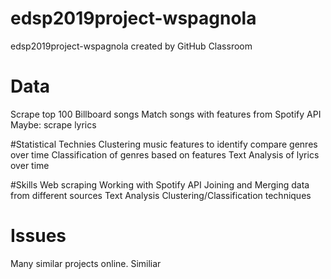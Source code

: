 # edsp2019project-wspagnola
edsp2019project-wspagnola created by GitHub Classroom

# Data
Scrape top 100 Billboard songs 
Match songs with  features from Spotify API 
Maybe: scrape lyrics

#Statistical Technies
Clustering  music features to identify compare genres over time 
Classification of  genres based on features
Text Analysis of lyrics over time

#Skills
Web scraping
Working with Spotify API
Joining and Merging data from different sources
Text Analysis 
Clustering/Classification techniques


# Issues
Many similar projects online.  Similiar 
